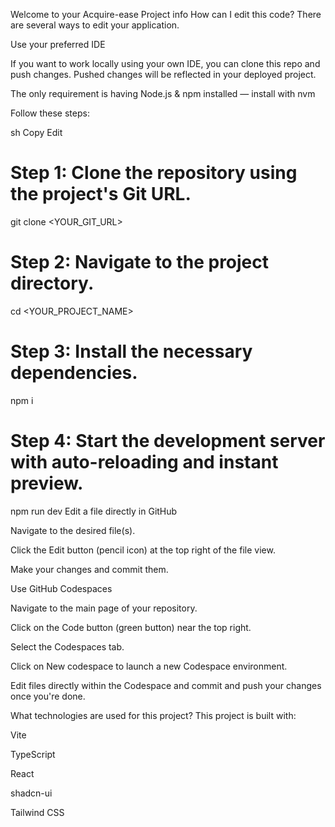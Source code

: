 Welcome to your Acquire-ease
Project info
How can I edit this code?
There are several ways to edit your application.

Use your preferred IDE

If you want to work locally using your own IDE, you can clone this repo and push changes.
Pushed changes will be reflected in your deployed project.

The only requirement is having Node.js & npm installed — install with nvm

Follow these steps:

sh
Copy
Edit
# Step 1: Clone the repository using the project's Git URL.
git clone <YOUR_GIT_URL>

# Step 2: Navigate to the project directory.
cd <YOUR_PROJECT_NAME>

# Step 3: Install the necessary dependencies.
npm i

# Step 4: Start the development server with auto-reloading and instant preview.
npm run dev
Edit a file directly in GitHub

Navigate to the desired file(s).

Click the Edit button (pencil icon) at the top right of the file view.

Make your changes and commit them.

Use GitHub Codespaces

Navigate to the main page of your repository.

Click on the Code button (green button) near the top right.

Select the Codespaces tab.

Click on New codespace to launch a new Codespace environment.

Edit files directly within the Codespace and commit and push your changes once you're done.

What technologies are used for this project?
This project is built with:

Vite

TypeScript

React

shadcn-ui

Tailwind CSS
